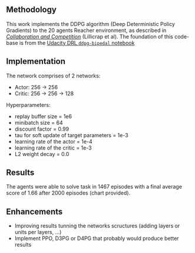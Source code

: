 ## Methodology

This work implements the DDPG algorithm (Deep Deterministic Policy Gradients) to the 20 agents Reacher environment, as described in [_Collaboration and Competition_][ddpg-paper] (Lillicrap et al). The foundation of this code-base is from the [Udacity DRL `ddpg-bipedal` notebook][ddpg-repo]

[ddpg-paper]: https://arxiv.org/pdf/1509.02971.pdf
[ddpg-repo]: https://github.com/udacity/deep-reinforcement-learning/blob/master/ddpg-bipedal/DDPG.ipynb

## Implementation 

The network comprises of 2 networks:

- Actor: 256 -> 256
- Critic: 256 -> 256 -> 128

Hyperparameters:

- replay buffer size = 1e6
- minibatch size = 64
- discount factor = 0.99
- tau for soft update of target parameters = 1e-3
- learning rate of the actor = 1e-4
- learning rate of the critic = 1e-3
- L2 weight decay = 0.0

## Results 

The agents were able to solve task in 1467 episodes with a final average score of 1.66 after 2000 episodes (chart provided).


## Enhancements

- Improving results tunning the networks scructures (adding layers or units per layers, ...)
- Implement PPO, D3PG or D4PG that probably  would produce better results
